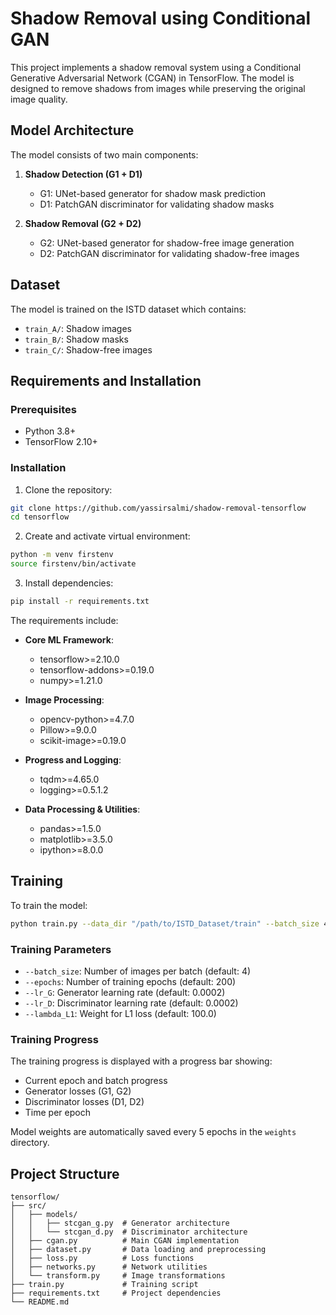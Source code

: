 # Shadow Removal using Conditional GAN

This project implements a shadow removal system using a Conditional Generative Adversarial Network (CGAN) in TensorFlow. The model is designed to remove shadows from images while preserving the original image quality.

## Model Architecture

The model consists of two main components:

1. **Shadow Detection (G1 + D1)**
   - G1: UNet-based generator for shadow mask prediction
   - D1: PatchGAN discriminator for validating shadow masks

2. **Shadow Removal (G2 + D2)**
   - G2: UNet-based generator for shadow-free image generation
   - D2: PatchGAN discriminator for validating shadow-free images

## Dataset

The model is trained on the ISTD dataset which contains:
- `train_A/`: Shadow images
- `train_B/`: Shadow masks
- `train_C/`: Shadow-free images

## Requirements and Installation

### Prerequisites
- Python 3.8+
- TensorFlow 2.10+

### Installation

1. Clone the repository:
```bash
git clone https://github.com/yassirsalmi/shadow-removal-tensorflow
cd tensorflow
```

2. Create and activate virtual environment:
```bash
python -m venv firstenv
source firstenv/bin/activate  
```

3. Install dependencies:
```bash
pip install -r requirements.txt
```

The requirements include:
- **Core ML Framework**:
  - tensorflow>=2.10.0
  - tensorflow-addons>=0.19.0
  - numpy>=1.21.0
  
- **Image Processing**:
  - opencv-python>=4.7.0
  - Pillow>=9.0.0
  - scikit-image>=0.19.0
  
- **Progress and Logging**:
  - tqdm>=4.65.0
  - logging>=0.5.1.2
  
- **Data Processing & Utilities**:
  - pandas>=1.5.0
  - matplotlib>=3.5.0
  - ipython>=8.0.0

## Training

To train the model:

```bash
python train.py --data_dir "/path/to/ISTD_Dataset/train" --batch_size 4 --epochs 200
```

### Training Parameters
- `--batch_size`: Number of images per batch (default: 4)
- `--epochs`: Number of training epochs (default: 200)
- `--lr_G`: Generator learning rate (default: 0.0002)
- `--lr_D`: Discriminator learning rate (default: 0.0002)
- `--lambda_L1`: Weight for L1 loss (default: 100.0)

### Training Progress
The training progress is displayed with a progress bar showing:
- Current epoch and batch progress
- Generator losses (G1, G2)
- Discriminator losses (D1, D2)
- Time per epoch

Model weights are automatically saved every 5 epochs in the `weights` directory.

## Project Structure

```
tensorflow/
├── src/
│   ├── models/
│   │   ├── stcgan_g.py  # Generator architecture
│   │   └── stcgan_d.py  # Discriminator architecture
│   ├── cgan.py          # Main CGAN implementation
│   ├── dataset.py       # Data loading and preprocessing
│   ├── loss.py          # Loss functions
│   ├── networks.py      # Network utilities
│   └── transform.py     # Image transformations
├── train.py             # Training script
├── requirements.txt     # Project dependencies
└── README.md
```

